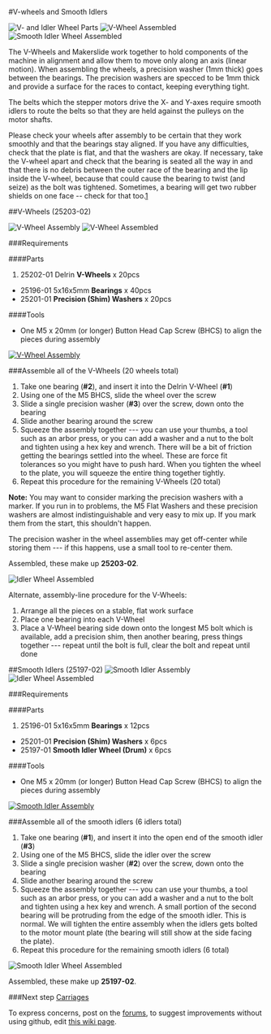 #V-wheels and Smooth Idlers

![V- and Idler Wheel Parts](tPictures/so_vw_iw_parts_2.jpg)
![V-Wheel Assembled](tPictures/so_v_wheel_2.jpg)
![Smooth Idler Wheel Assembled](tPictures/so_smooth_idler_2.jpg)

The V-Wheels and Makerslide work together to hold components of the machine in alignment and allow them to move only along an axis (linear motion). When assembling the wheels, a precision washer (1mm thick) goes between the bearings. The precision washers are specced to be 1mm thick and provide a surface for the races to contact, keeping everything tight. 

The belts which the stepper motors drive the X- and Y-axes  require smooth idlers to route the belts so that they are held against the pulleys on the motor shafts.

Please check your wheels after assembly to be certain that they work smoothly and that the bearings stay aligned. If you have any difficulties, check that the plate is flat, and that the washers are okay. If necessary, take the V-wheel apart and check that the bearing is seated all the way in and that there is no debris between the outer race of the bearing and the lip inside the V-wheel, because that could cause the bearing to twist (and seize) as the bolt was tightened. Sometimes, a bearing will get two rubber shields on one face -- check for that too.[1](http://www.shapeoko.com/forum/viewtopic.php?f=10&t=3868&p=29096)

##V-Wheels (25203-02)

![V-Wheel Assembly](tPictures/25203-02_2.png)
![V-Wheel Assembled](tPictures/so_v_wheel_2.jpg)

###Requirements

####Parts

1. 25202-01 Delrin **V-Wheels** x 20pcs
* 25196-01 5x16x5mm **Bearings** x 40pcs
* 25201-01 **Precision (Shim) Washers** x 20pcs

####Tools

* One M5 x 20mm (or longer) Button Head Cap Screw (BHCS) to align the pieces during assembly

[![V-Wheel Assembly](tPictures/25203-02.svg)](content/tPictures/25203-02-100.svg)

###Assemble all of the V-Wheels (20 wheels total)
1. Take one bearing (**\#2**), and insert it into the Delrin V-Wheel (**\#1**)
2. Using one of the M5 BHCS, slide the wheel over the screw
3. Slide a single precision washer (**\#3**) over the screw, down onto the bearing
4. Slide another bearing around the screw
5. Squeeze the assembly together --- you can use your thumbs, a tool such as an arbor press, or you can add a washer and a nut to the bolt and tighten using a hex key and wrench. There will be a bit of friction getting the bearings settled into the wheel. These are force fit tolerances so you might have to push hard. When you tighten the wheel to the plate, you will squeeze the entire thing together tightly. 
6. Repeat this procedure for the remaining V-Wheels (20 total)

**Note:** You may want to consider marking the precision washers with a marker. If you run in to problems, the M5 Flat Washers and these precision washers are almost indistinguishable and very easy to mix up. If you mark them from the start, this shouldn't happen.

The precision washer in the wheel assemblies may get off-center while storing them --- if this happens, use a small tool to re-center them.

Assembled, these make up **25203-02**.

![Idler Wheel Assembled](tPictures/so_v_wheel_4.jpg)

Alternate, assembly-line procedure for the V-Wheels:

1. Arrange all the pieces on a stable, flat work surface
2. Place one bearing into each V-Wheel 
3. Place a V-Wheel bearing side down onto the longest M5 bolt which is available, add a precision shim, then another bearing, press things together --- repeat until the bolt is full, clear the bolt and repeat until done

##Smooth Idlers (25197-02)
![Smooth Idler Assembly](tPictures/25197-02_2.png)
![Idler Wheel Assembled](tPictures/so_smooth_idler_2.jpg)

###Requirements

####Parts

1. 25196-01 5x16x5mm **Bearings** x 12pcs
* 25201-01 **Precision (Shim) Washers** x 6pcs
* 25197-01 **Smooth Idler Wheel (Drum)** x 6pcs

####Tools

* One M5 x 20mm (or longer) Button Head Cap Screw (BHCS) to align the pieces during assembly

[![Smooth Idler Assembly](tPictures/25197-02.svg)](content/tPictures/25197-02-100.svg)


###Assemble all of the smooth idlers (6 idlers total)

1. Take one bearing (**\#1**), and insert it into the open end of the smooth idler (**\#3**)
2. Using one of the M5 BHCS, slide the idler over the screw
3. Slide a single precision washer (**\#2**) over the screw, down onto the bearing
4. Slide another bearing around the screw
5. Squeeze the assembly together --- you can use your thumbs, a tool such as an arbor press, or you can add a washer and a nut to the bolt and tighten using a hex key and wrench. A small portion of the second bearing will be protruding from the edge of the smooth idler. This is normal. We will tighten the entire assembly when the idlers gets bolted to the motor mount plate (the bearing will still show at the side facing the plate).
6. Repeat this procedure for the remaining smooth idlers (6 total)

![Smooth Idler Wheel Assembled](tPictures/so_smooth_idler_4.jpg)

Assembled, these make up **25197-02**.


###Next step [Carriages](/#carriages)

To express concerns, post on the [forums](http://www.shapeoko.com/forum/index.php), to suggest improvements without using github, edit [this wiki page](http://www.shapeoko.com/wiki/index.php?title=Wheels_1&action=edit&redlink=1).

